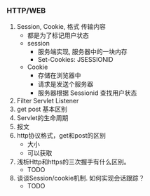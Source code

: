 ### HTTP/WEB
1. Session, Cookie, 格式 传输内容
    - 都是为了标记用户状态
    - session
        - 服务端实现, 服务器中的一块内存
        - Set-Cookies: JSESSIONID
    - Cookie
        - 存储在浏览器中
        - 请求是发送个服务器
        - 服务器根据 Sessionid 查找用户状态    
2. Filter Servlet Listener
3. get post 基本区别
4. Servlet的生命周期
5. 报文
6. http协议格式，get和post的区别
    - 大小
    - 可以获取
7. 浅析Http和https的三次握手有什么区别。
    - TODO
8. 谈谈Session/cookie机制. 如何实现会话跟踪？
    - TODO
